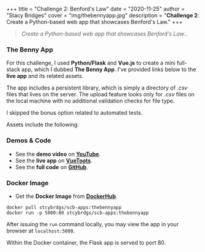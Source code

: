 +++
title = "Challenge 2: Benford's Law"
date = "2020-11-25"
author = "Stacy Bridges"
cover = "img/thebennyapp.jpg"
description = "**Challenge 2**: Create a Python-based web app that showcases Benford's Law."
+++
> *Create a Python-based web app that showcases Benford's Law...*

### The Benny App
For this challenge, I used **Python/Flask** and **Vue.js** to create a mini full-stack app, which I dubbed **The Benny App**. I've provided links below to the **live app** and its related assets.

The app includes a persistent library, which is simply a directory of *.csv* files that lives on the server. The upload feature looks only for *.csv* files on the local machine with no additional validation checks for file type.

I skipped the bonus option related to automated tests.

Assets include the following:

### Demos & Code
- See the **demo video** on **[YouTube](https://youtu.be/rowh15YFsgw)**.
- See the **live app** on **[VueToots](https://www.vuetoots.com)**.
- See the **full code** on **[GitHub](https://github.com/stcybrdgs/benapp_fin)**.

### Docker Image
- Get the **Docker Image** from **[DockerHub](https://hub.docker.com/r/stcybrdgs/scb-apps)**.
```
docker pull stcybrdgs/scb-apps:thebennyapp
docker run -p 5000:80 stcybrdgs/scb-apps:thebennyapp
```
After issuing the ```run``` command locally, you may view the app in your browser at ```localhost:5000```.

Within the Docker container, the Flask app is served to port 80.
